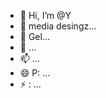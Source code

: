 - 👋 Hi, I’m @Y
- 👀 media desingz...
- 🌱  Gel...
- 💞️  ...
- 📫  ...
- 😄 P: ...
- ⚡ : ...

<!---
Yaitzmee2/Yaitzmee2 is a ✨ pop ✨ repository its `README.md`s.
--->
